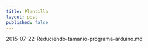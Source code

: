 ```yaml
---
title: Plantilla
layout: post
published: false
---
```

2015-07-22-Reduciendo-tamanio-programa-arduino.md

